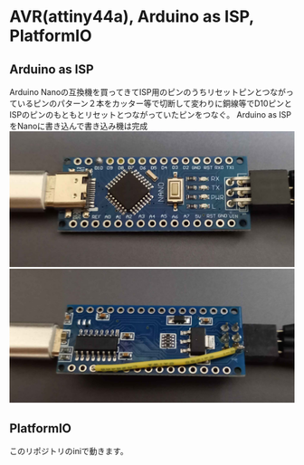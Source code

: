 # AVR(attiny44a), Arduino as ISP, PlatformIO
## Arduino as ISP
Arduino Nanoの互換機を買ってきてISP用のピンのうちリセットピンとつながっているピンのパターン２本をカッター等で切断して変わりに銅線等でD10ピンとISPのピンのもともとリセットとつながっていたピンをつなぐ。
Arduino as ISPをNanoに書き込んで書き込み機は完成
![表](./img/omote.jpg)
![裏](./img/ura.jpg)

## PlatformIO
このリポジトリのiniで動きます。
